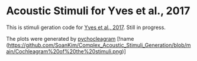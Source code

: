 # Acoustic Stimuli for Yves et al., 2017

This is stimuli geration code for [Yves et al., 2017](https://elifesciences.org/articles/24910).
Still in progress.

The plots were generated by [pychocleagram](https://github.com/mcdermottLab/pycochleagram)
[!name (https://github.com/SoanKim/Complex_Acoustic_Stimuli_Generation/blob/main/Cochleagram%20of%20the%20stimuli.png)]
